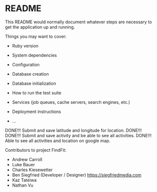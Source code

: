 # README

This README would normally document whatever steps are necessary to get the
application up and running.

Things you may want to cover:

* Ruby version

* System dependencies

* Configuration

* Database creation

* Database initialization

* How to run the test suite

* Services (job queues, cache servers, search engines, etc.)

* Deployment instructions

* ...

DONE!!! Submit and save latitude and longitude for location. DONE!!!
DONE!!! Submit and save activity and be able to see all activities. DONE!!!
Able to see all activities and location on google map.

Contributors to project FindFit:

* Andrew Carroll
* Luke Bauer
* Charles Kiesewetter
* Ben Siegfried (Developer / Designer)
  https://siegfriedmedia.com
* Kaz Tateiwa
* Nathan Vu
